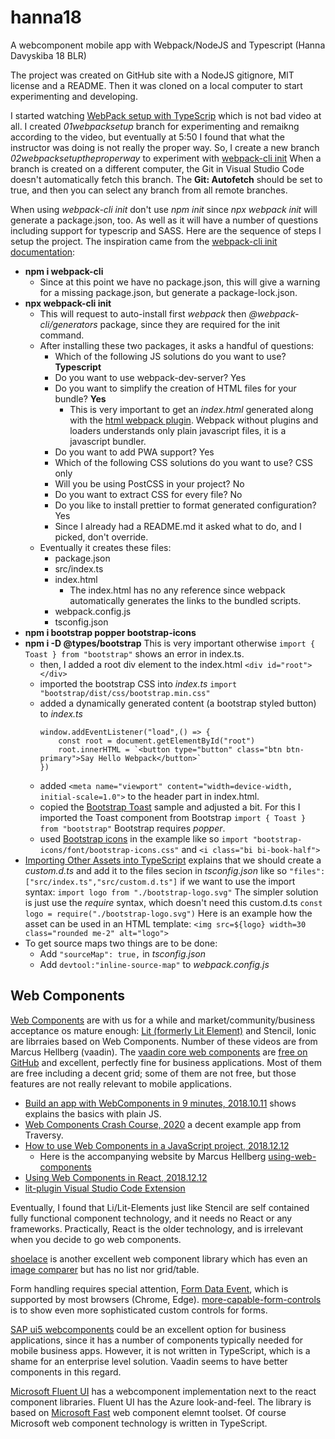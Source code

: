 # hanna18
A webcomponent mobile app with Webpack/NodeJS and Typescript (Hanna Davyskiba 18 BLR)

The project was created on GitHub site with a NodeJS gitignore, MIT license and a README. Then it was cloned on a local computer to start experimenting and developing.

I started watching [WebPack setup with TypeScrip](https://youtu.be/4lpmVZdj12g) which is not bad video at all. 
I created *01webpacksetup* branch for experimenting and remaikng according to the video, but eventually at 5:50 I found that what the instructor was doing is not really the proper way.
So, I create a new branch *02webpacksetuptheproperway* to experiment with [webpack-cli init](https://github.com/webpack/webpack-cli/blob/master/packages/generators/INIT.md)
When a branch is created on a different computer, the Git in Visual Studio Code doesn't automatically fetch this branch. The **Git: Autofetch** should be set to true, and then you can select any branch from all remote branches.

When using *webpack-cli init* don't use *npm init* since *npx webpack init* will generate a package.json, too.
As well as it will have a number of questions including support for typescrip and SASS. 
Here are the sequence of steps I setup the project. The inspiration came from the [webpack-cli init documentation](https://github.com/webpack/webpack-cli/blob/master/packages/generators/INIT.md):
- **npm i webpack-cli** 
  - Since at this point we have no package.json, this will give a warning for a missing package.json, but generate a package-lock.json.
- **npx webpack-cli init**
  - This will request to auto-install first *webpack* then *@webpack-cli/generators* package, since they are required for the init command.
  - After installing these two packages, it asks a handful of questions:
    - Which of the following JS solutions do you want to use? **Typescript**
    - Do you want to use webpack-dev-server? Yes
    - Do you want to simplify the creation of HTML files for your bundle? **Yes**
      - This is very important to get an *index.html* generated along with the [html webpack plugin](https://www.npmjs.com/package/html-webpack-plugin). Webpack without plugins and loaders understands only plain javascript files, it is a javascript bundler. 
    - Do you want to add PWA support? Yes
    - Which of the following CSS solutions do you want to use? CSS only
    - Will you be using PostCSS in your project? No
    - Do you want to extract CSS for every file? No
    - Do you like to install prettier to format generated configuration? Yes
    - Since I already had a README.md it asked what to do, and I picked, don't override. 
  - Eventually it creates these files:
    - package.json
    - src/index.ts 
    - index.html
      - The index.html has no any reference since webpack automatically generates the links to the bundled scripts.
    - webpack.config.js
    - tsconfig.json
- **npm i bootstrap popper bootstrap-icons** 
- **npm i -D @types/bootstrap** This is very important otherwise `import { Toast } from "bootstrap"` shows an error in index.ts.
  - then, I added a root div element to the index.html `<div id="root"></div>`
  - imported the bootstrap CSS into *index.ts* `import "bootstrap/dist/css/bootstrap.min.css"`
  - added a dynamically generated content (a bootstrap styled button) to *index.ts*
    ```
    window.addEventListener("load",() => {
        const root = document.getElementById("root")
        root.innerHTML = `<button type="button" class="btn btn-primary">Say Hello Webpack</button>`
    })
    ```
  - added `<meta name="viewport" content="width=device-width, initial-scale=1.0">` to the header part in index.html.
  - copied the [Bootstrap Toast](https://getbootstrap.com/docs/5.1/components/toasts/) sample and adjusted a bit. For this I imported the Toast component from Bootstrap `import { Toast } from "bootstrap"` Bootstrap requires *popper*.
  - used [Bootstrap icons](https://icons.getbootstrap.com/) in the example like so `import "bootstrap-icons/font/bootstrap-icons.css"` and `<i class="bi bi-book-half">`
- [Importing Other Assets into TypeScript](https://webpack.js.org/guides/typescript/#importing-other-assets) explains that we should create a *custom.d.ts* and add it to the files secion in *tsconfig.json* like so `"files": ["src/index.ts","src/custom.d.ts"]` if we want to use the import syntax: `import logo from "./bootstrap-logo.svg"` The simpler solution is just use the *require* syntax, which doesn't need this custom.d.ts `const logo = require("./bootstrap-logo.svg")` 
Here is an example how the asset can be used in an HTML template: `<img src=${logo} width=30 class="rounded me-2" alt="logo">`
- To get source maps two things are to be done:
  - Add `"sourceMap": true,` in *tsconfig.json*
  - Add `devtool:"inline-source-map"` to *webpack.config.js*

## Web Components
[Web Components](https://developer.mozilla.org/en-US/docs/Web/Web_Components) are with us for a while and market/community/business acceptance os mature enough: [Lit (formerly Lit Element)](https://lit.dev/) and Stencil, Ionic are librraies based on Web Components. Number of these videos are from  Marcus Hellberg (vaadin).
The [vaadin core web components](https://vaadin.com/components) are [free on GitHub](https://github.com/vaadin/vaadin) and excellent, perfectly fine for business applications. Most of them are free including a decent grid; some of them are not free, but those features are not really relevant to mobile applications.

- [Build an app with WebComponents in 9 minutes, 2018.10.11](https://youtu.be/mTNdTcwK3MM) shows explains the basics with plain JS.
- [Web Components Crash Course, 2020](https://youtu.be/PCWaFLy3VUo) a decent example app from Traversy.
- [How to use Web Components in a JavaScript project, 2018.12.12](https://youtu.be/88Sa-SlHRxk)
  - Here is the accompanying website by Marcus Hellberg [using-web-components](https://vaadin.com/learn/tutorials/using-web-components)
- [Using Web Components in React, 2018.12.12](https://youtu.be/2B4rTQYJHL8)
- [lit-plugin Visual Studio Code Extension](https://marketplace.visualstudio.com/items?itemName=runem.lit-plugin)

Eventually, I found that Li/Lit-Elements just like Stencil are self contained fully functional component technology, and it needs no React or any frameworks.
Practically, React is the older technology, and is irrelevant when you decide to go web components.

[shoelace](https://shoelace.style/) is another excellent web component library which has even an [image comparer](https://shoelace.style/components/image-comparer) but has no list nor grid/table.

Form handling requires special attention, [Form Data Event](https://glitch.com/~formdata-event), which is supported by most browsers (Chrome, Edge).
[more-capable-form-controls](https://web.dev/more-capable-form-controls/) is to show even more sophisticated custom controls for forms.

[SAP ui5 webcomponents](https://sap.github.io/ui5-webcomponents/) could be an excellent option for business applications, since it has a number of components typically needed for mobile business apps. However, it is not written in TypeScript, which is a shame for an enterprise level solution.
Vaadin seems to have better components in this regard.

[Microsoft Fluent UI](https://github.com/microsoft/fluentui) has a webcomponent implementation next to the react component libraries. Fluent UI has the Azure look-and-feel.
The library is based on [Microsoft Fast](https://github.com/microsoft/fast) web component elemnt toolset.
Of course Microsoft web component technology is written in TypeScript.


